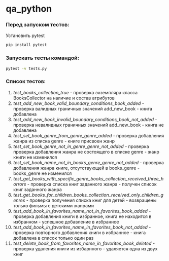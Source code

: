 # qa_python
### Перед запуском тестов:
Установить pytest

```bash
pip install pytest
```

### Запускать тесты командой:
```bash
pytest -v tests.py
```

### Список тестов:
1. *test_books_collection_true* - проверка экземпляра класса BooksCollector на наличие и состав атрибутов
2. *test_add_new_book_valid_boundary_conditions_book_added* - проверка валидных граничных значений add_new_book - книга добавлена
3. *test_add_new_book_invalid_boundary_conditions_book_not_added* - проверка невалидных граничных значений add_new_book - книга не добавлена
4. *test_set_book_genre_from_genre_genre_added* - проверка добавления жанра из списка genre - книге присвоен жанр
5. *test_set_book_genre_not_in_genre_genre_not_added* - проверка проверка добавления жанра не состоящего в списке genre - жанр книги не изменился
6. *test_set_book_name_not_in_books_genre_genre_not_added* - проверка добавления жанра книге, отсутствующей в books_genre - books_genre не изменился
7. *test_get_books_with_specific_genre_books_collection_received_three_horrors* - проверка списка книг заданного жанра - получен список книг заданного жанра
8. *test_get_books_for_children_books_collection_received_only_children_genres* - проверка получения списка книг для детей - возвращены только фильмы с детскими жанрами
9. *test_add_book_in_favorites_name_not_in_favorites_book_added* - проверка добавления книги в избранное, книга не находится в избранном - успешное добавление в избранное
10. *test_add_book_in_favorites_name_in_favorites_book_not_added* - проверка повторного добавления книги в избранное - книга добавлена в список только один раз
11. *test_delete_book_from_favorites_name_in_favorites_book_deleted* - проверка удаления книги из избарнного - удаляется одна из двух книг